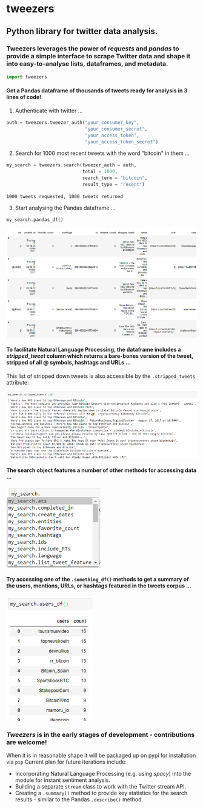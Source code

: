 # tweezers
## Python library for twitter data analysis.
### Tweezers leverages the power of <i>requests</i> and <i>pandas</i> to provide a simple interface to scrape Twitter data and shape it into easy-to-analyse lists, dataframes, and metadata.
```python
import tweezers
```
#### Get a Pandas dataframe of thousands of tweets ready for analysis in 3 lines of code!

1) Authenticate with twitter ...
```python
auth = tweezers.tweezer_auth("your_consumer_key", 
                             "your_consumer_secret",
                             "your_access_token",
                             "your_access_token_secret")
```
2) Search for 1000 most recent tweets with the word "bitcoin" in them ...
```python
my_search = tweezers.search(tweezer_auth = auth,
                            total = 1000,
                            search_term = "bitcoin",
                            result_type = "recent")
```
<code>1000 tweets requested, 1000 tweets returned</code>

3) Start analysing the Pandas dataframe ...
```python
my_search.pandas_df()
```

<img src = "./images/full_df_example.PNG">

#### To facilitate Natural Language Processing, the dataframe includes a <i>stripped_tweet</i> column which returns a bare-bones version of the tweet, stripped of all @ symbols, hashtags and URLs ...
This list of stripped down tweets is also accessible by the <code>.stripped_tweets</code> attribute:

<img src = "./images/stripped_tweets_method.PNG">

#### The search object features a number of other methods for accessing data ...

<img src = "./images/search.methods.PNG">

#### Try accessing one of the <code>.something_df()</code> methods to get a summary of the users, mentions, URLs, or hashtags featured in the tweets corpus ...

<img src = "./images/users_df_method.PNG">

### <i>Tweezers</i> is in the early stages of development - contributions are welcome!
When it is in reasonable shape it will be packaged up on pypi for installation via <code>pip</code>
Current plan for future iterations include:
* Incorporating Natural Language Processing (e.g. using <i>spacy</i>) into the module for instant sentiment analysis.
* Building a separate <code>stream</code> class to work with the Twitter stream API.
* Creating a <code>.summary()</code> method to provide key statistics for the search results - similar to the Pandas <code>.describe()</code> method.
